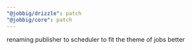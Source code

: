 ```yaml
---
"@jobbig/drizzle": patch
"@jobbig/core": patch
---
```


renaming publisher to scheduler to fit the theme of jobs better
